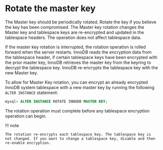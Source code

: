 # Rotate the master key

The Master key should be periodically rotated. Rotate the key if you
believe the key has been compromised. The Master key rotation changes the Master
key and tablespace keys are re-encrypted and updated in the tablespace headers.
The operation does not affect tablespace data.

If the master key rotation is interrupted, the rotation operation is rolled
forward when the server restarts. InnoDB reads the encryption data from the
tablespace header, if certain tablespace keys have been encrypted with the prior
master key, InnoDB retrieves the master key from the keyring to decrypt the
tablespace key. InnoDB re-encrypts the tablespace key with the new Master key.

To allow for Master Key rotation, you can encrypt an already encrypted InnoDB
system tablespace with a new master key by running the following `ALTER
INSTANCE` statement:

```sql
mysql> ALTER INSTANCE ROTATE INNODB MASTER KEY;
```

The rotation operation must complete before any tablespace encryption operation
can begin.

!!! note

    The rotation re-encrypts each tablespace key. The tablespace key is not changed. If you want to change a tablespace key, disable and then re-enable encryption.
